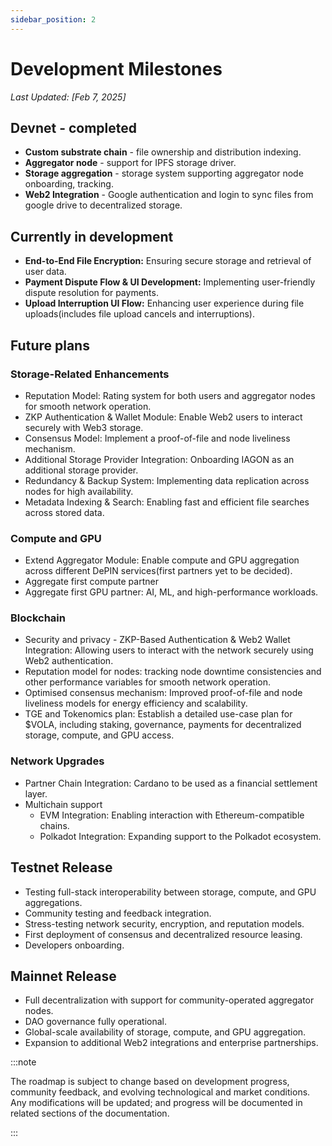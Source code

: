 ```yaml
---
sidebar_position: 2
---
```


# Development Milestones

_Last Updated: [Feb 7, 2025]_

## Devnet - completed

- **Custom substrate chain** - file ownership and distribution indexing.
- **Aggregator node** - support for IPFS storage driver.
- **Storage aggregation** - storage system supporting aggregator node onboarding, tracking.
- **Web2 Integration** - Google authentication and login to sync files from google drive to decentralized storage.

## Currently in development

- **End-to-End File Encryption:** Ensuring secure storage and retrieval of user data.
- **Payment Dispute Flow & UI Development:** Implementing user-friendly dispute resolution for payments.
- **Upload Interruption UI Flow:** Enhancing user experience during file uploads(includes file upload cancels and interruptions).

## Future plans

### Storage-Related Enhancements

- Reputation Model: Rating system for both users and aggregator nodes for smooth network operation.
- ZKP Authentication & Wallet Module: Enable Web2 users to interact securely with Web3 storage.
- Consensus Model: Implement a proof-of-file and node liveliness mechanism.
- Additional Storage Provider Integration: Onboarding IAGON as an additional storage provider.
- Redundancy & Backup System: Implementing data replication across nodes for high availability.
- Metadata Indexing & Search: Enabling fast and efficient file searches across stored data.

### Compute and GPU

- Extend Aggregator Module: Enable compute and GPU aggregation across different DePIN services(first partners yet to be decided).
- Aggregate first compute partner
- Aggregate first GPU partner: AI, ML, and high-performance workloads.

### Blockchain

- Security and privacy - ZKP-Based Authentication & Web2 Wallet Integration: Allowing users to interact with the network securely using Web2 authentication.
- Reputation model for nodes: tracking node downtime consistencies and other performance variables for smooth network operation.
- Optimised consensus mechanism: Improved proof-of-file and node liveliness models for energy efficiency and scalability.
- TGE and Tokenomics plan: Establish a detailed use-case plan for $VOLA, including staking, governance, payments for decentralized storage, compute, and GPU access.

### Network Upgrades

- Partner Chain Integration: Cardano to be used as a financial settlement layer.
- Multichain support
  - EVM Integration: Enabling interaction with Ethereum-compatible chains.
  - Polkadot Integration: Expanding support to the Polkadot ecosystem.

## Testnet Release

- Testing full-stack interoperability between storage, compute, and GPU aggregations.
- Community testing and feedback integration.
- Stress-testing network security, encryption, and reputation models.
- First deployment of consensus and decentralized resource leasing.
- Developers onboarding.

## Mainnet Release

- Full decentralization with support for community-operated aggregator nodes.
- DAO governance fully operational.
- Global-scale availability of storage, compute, and GPU aggregation.
- Expansion to additional Web2 integrations and enterprise partnerships.

:::note

The roadmap is subject to change based on development progress, community feedback, and evolving technological and market conditions. Any modifications will be updated; and progress will be documented in related sections of the documentation.

:::
